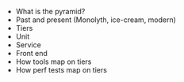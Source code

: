 - What is the pyramid?  
- Past and present (Monolyth, ice-cream, modern)  
- Tiers  
- Unit  
- Service  
- Front end  
- How tools map on tiers  
- How perf tests map on tiers